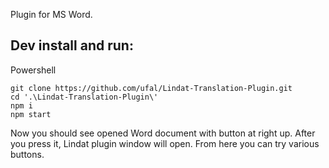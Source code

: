 Plugin for MS Word.

Dev install and run:
--------------------
Powershell
```
git clone https://github.com/ufal/Lindat-Translation-Plugin.git
cd '.\Lindat-Translation-Plugin\'
npm i
npm start
```

Now you should see opened Word document with button at right up.
After you press it, Lindat plugin window will open.
From here you can try various buttons.